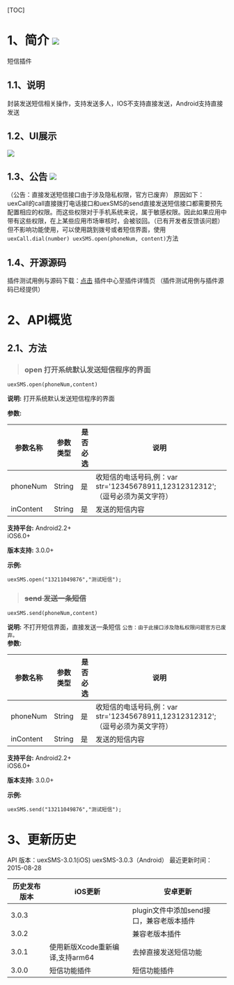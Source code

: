 [TOC]
# 1、简介 [![](http://appcan-download.oss-cn-beijing.aliyuncs.com/%E5%85%AC%E6%B5%8B%2Fgf.png)]()
短信插件
## 1.1、说明
封装发送短信相关操作，支持发送多人，IOS不支持直接发送，Android支持直接发送
## 1.2、UI展示
![](http://newdocx.appcan.cn/docximg/151359l2015u6d7t.jpg)
## 1.3、公告 [![](http://appcan-download.oss-cn-beijing.aliyuncs.com/%E5%85%AC%E6%B5%8B%2Fnew.gif)]() 
（公告：直接发送短信接口由于涉及隐私权限，官方已废弃）
 原因如下：
    uexCall的call直接拨打电话接口和uexSMS的send直接发送短信接口都需要预先配置相应的权限。而这些权限对于手机系统来说，属于敏感权限。因此如果应用中带有这些权限，在上某些应用市场审核时，会被驳回。（已有开发者反馈该问题）但不影响功能使用，可以使用跳到拨号或者短信界面，使用`uexCall.dial(number) uexSMS.open(phoneNum, content)`方法
    
## 1.4、开源源码
插件测试用例与源码下载：[点击](http://plugin.appcan.cn/details.html?id=188_index) 插件中心至插件详情页 （插件测试用例与插件源码已经提供）

# 2、API概览
## 2.1、方法

> ### open 打开系统默认发送短信程序的界面

`uexSMS.open(phoneNum,content)`	

**说明:**
打开系统默认发送短信程序的界面

**参数:**

| 参数名称 | 参数类型  | 是否必选  |  说明 |
| ------------ | ------------ | ------------ | ------------ |
| phoneNum| String  | 是  |  收短信的电话号码,例：var str='12345678911,12312312312';（逗号必须为英文字符）|
| inContent| String  | 是  | 发送的短信内容|

**支持平台:**
Android2.2+					
iOS6.0+	

**版本支持:**
3.0.0+

**示例:**

```
uexSMS.open("13211049876","测试短信");
```

> ### ~~send 发送一条短信~~		

`uexSMS.send(phoneNum,content)`	

**说明:**
不打开短信界面，直接发送一条短信 
`公告：由于此接口涉及隐私权限问题官方已废弃。`				
**参数:**

| 参数名称 | 参数类型  | 是否必选  |  说明 |
| ------------ | ------------ | ------------ | ------------ |
| phoneNum| String  | 是  |  收短信的电话号码,例：var str='12345678911,12312312312';（逗号必须为英文字符）|
| inContent| String  | 是  | 发送的短信内容|

**支持平台:**
Android2.2+					
iOS6.0+	

**版本支持:**
3.0.0+	

**示例:**

```
uexSMS.send("13211049876","测试短信");
```

# 3、更新历史
API 版本：uexSMS-3.0.1(iOS) uexSMS-3.0.3（Android）
最近更新时间：2015-08-28

|  历史发布版本 | iOS更新  | 安卓更新  |
| ------------ | ------------ | ------------ |
| 3.0.3  |    | plugin文件中添加send接口，兼容老版本插件|
| 3.0.2  |    | 兼容老版本插件|
| 3.0.1  | 使用新版Xcode重新编译,支持arm64  | 去掉直接发送短信功能|
| 3.0.0  | 短信功能插件  | 短信功能插件|
